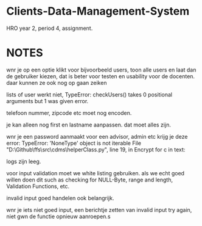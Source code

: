 # Clients-Data-Management-System
HRO year 2, period 4, assignment.


# NOTES

wnr je op een optie klikt voor bijvoorbeeld users, toon alle users en laat dan de gebruiker kiezen, dat is beter voor testen en usability voor de docenten. daar kunnen ze ook nog op gaan zeiken

lists of user werkt niet, TypeError: checkUsers() takes 0 positional arguments but 1 was given error.

telefoon nummer, zipcode etc moet nog encoden.

je kan alleen nog first en lastname aanpassen. dat moet alles zijn.

wnr je een password aanmaakt voor een advisor, admin etc krijg je deze error: 
TypeError: 'NoneType' object is not iterable
File "D:\Github\ffs\src\cdms\helperClass.py", line 19, in Encrypt
    for c in text:

logs zijn leeg.

voor input validation moet we white listing gebruiken. als we echt goed willen doen dit such as checking for NULL-Byte, range and length, Validation Functions, etc.

invalid input goed handelen ook belangrijk.

wnr je iets niet goed input, een berichtje zetten van invalid input try again, niet gwn de functie opnieuw aanroepen.s
